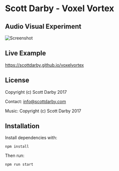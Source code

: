 # Scott Darby - Voxel Vortex
## Audio Visual Experiment

![Screenshot](http://scottdarby.com/vv/screens/8-small.png)

## Live Example
https://scottdarby.github.io/voxelvortex

## License
Copyright (c) Scott Darby 2017

Contact: info@scottdarby.com

Music: Copyright (c) Scott Darby 2017

## Installation

Install dependencies with:

`npm install`

Then run:

`npm run start`
